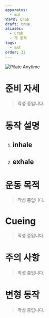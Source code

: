 ```yaml
---
apparatus:
  - mat
영문명: Crab
draft: true
aliases:
  - Crab
  - 게 동작
tags:
  - mat
order: 31
---
```


![Pilate Anytime](https://youtu.be/1P1KobzASTk?si=fNnCYjG12VWJ6--b)

# 준비 자세

> 작성 중입니다.

# 동작 설명

1. inhale
   -

2. exhale
   -

# 운동 목적

> 작성 중입니다.

# Cueing

> 작성 중입니다.

# 주의 사항

> 작성 중입니다.

# 변형 동작

> 작성 중입니다.
